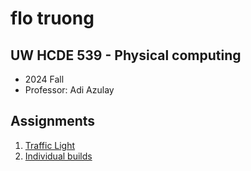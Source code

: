 # flo truong

## UW HCDE 539 - Physical computing
* 2024 Fall
* Professor: Adi Azulay

## Assignments
1. [Traffic Light](01-traffic-light.html)
2. [Individual builds](02-individual-builds.html)